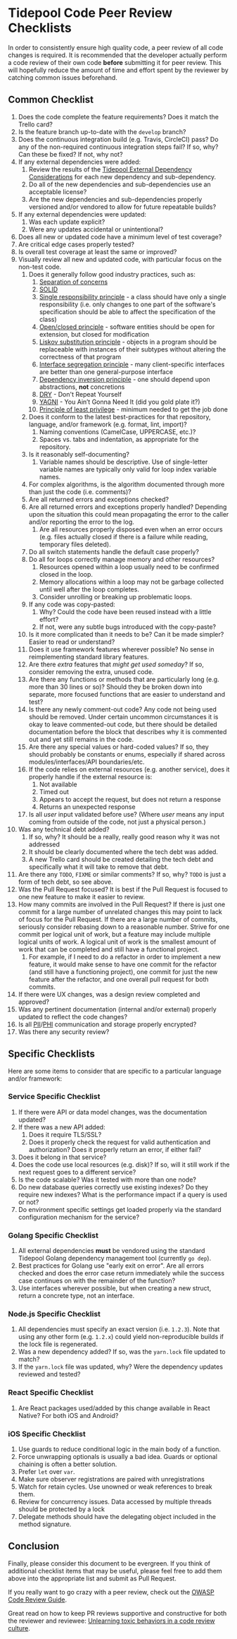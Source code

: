 # Tidepool Code Peer Review Checklists

In order to consistently ensure high quality code, a peer review of all code changes is required. It is recommended that the developer actually perform a code review of their own code **before** submitting it for peer review. This will hopefully reduce the amount of time and effort spent by the reviewer by catching common issues beforehand.

## Common Checklist

1. Does the code complete the feature requirements? Does it match the Trello card?
2. Is the feature branch up-to-date with the `develop` branch?
3. Does the continuous integration build (e.g. Travis, CircleCI) pass? Do any of the non-required continuous integration steps fail? If so, why? Can these be fixed? If not, why not?
4. If any external dependencies were added:
    1. Review the results of the [Tidepool External Dependency Considerations] for each new dependency and sub-dependency.
    2. Do all of the new dependencies and sub-dependencies use an acceptable license?
    3. Are the new dependencies and sub-dependencies properly versioned and/or vendored to allow for future repeatable builds?
5. If any external dependencies were updated:
    1. Was each update explicit?
    2. Were any updates accidental or unintentional?
6. Does all new or updated code have a minimum level of test coverage?
7. Are critical edge cases properly tested?
8. Is overall test coverage at least the same or improved?
9. Visually review all new and updated code, with particular focus on the non-test code.
    1. Does it generally follow good industry practices, such as:
        1. [Separation of concerns](https://en.wikipedia.org/wiki/Separation_of_concerns)
        2. [SOLID](https://en.wikipedia.org/wiki/SOLID)
        3. [Single responsibility principle](https://en.wikipedia.org/wiki/Single_responsibility_principle) - a class should have only a single responsibility (i.e. only changes to one part of the software's specification should be able to affect the specification of the class)
        4. [Open/closed principle](https://en.wikipedia.org/wiki/Open/closed_principle) - software entities should be open for extension, but closed for modification
        5. [Liskov substitution principle](https://en.wikipedia.org/wiki/Liskov_substitution_principle) - objects in a program should be replaceable with instances of their subtypes without altering the correctness of that program
        6. [Interface segregation principle](https://en.wikipedia.org/wiki/Interface_segregation_principle) - many client-specific interfaces are better than one general-purpose interface
        7. [Dependency inversion principle](https://en.wikipedia.org/wiki/Dependency_inversion_principle) - one should depend upon abstractions, **not** concretions
        8. [DRY](https://en.wikipedia.org/wiki/Don%27t_repeat_yourself) - Don't Repeat Yourself
        9. [YAGNI](https://en.wikipedia.org/wiki/You_aren%27t_gonna_need_it) - You Ain’t Gonna Need It (did you gold plate it?)
        10. [Principle of least privilege](https://en.wikipedia.org/wiki/Principle_of_least_privilege) - minimum needed to get the job done
    2. Does it conform to the latest best-practices for that repository, language, and/or framework (e.g. format, lint, import)?
        1. Naming conventions (CamelCase, UPPERCASE, etc.)?
        2. Spaces vs. tabs and indentation, as appropriate for the repository.
    3. Is it reasonably self-documenting?
        1. Variable names should be descriptive. Use of single-letter variable names are typically only valid for loop index variable names.
    4. For complex algorithms, is the algorithm documented through more than just the code (i.e. comments)?
    5. Are all returned errors and exceptions checked?
    6. Are all returned errors and exceptions properly handled? Depending upon the situation this could mean propagating the error to the caller and/or reporting the error to the log.
        1. Are all resources properly disposed even when an error occurs (e.g. files actually closed if there is a failure while reading, temporary files deleted).
    7. Do all switch statements handle the default case properly?
    8. Do all for loops correctly manage memory and other resources?
        1. Resources opened within a loop usually need to be confirmed closed in the loop.
        2. Memory allocations within a loop may not be garbage collected until well after the loop completes.
        3. Consider unrolling or breaking up problematic loops.
    9. If any code was copy-pasted:
        1. Why? Could the code have been reused instead with a little effort?
        2. If not, were any subtle bugs introduced with the copy-paste?
    10. Is it more complicated than it needs to be? Can it be made simpler? Easier to read or understand?
    11. Does it use framework features wherever possible? No sense in reimplementing standard library features.
    12. Are there *extra* features that *might get used someday*? If so, consider removing the extra, unused code.
    13. Are there any functions or methods that are particularly long (e.g. more than 30 lines or so)? Should they be broken down into separate, more focused functions that are easier to understand and test?
    14. Is there any newly comment-out code? Any code not being used should be removed. Under certain uncommon circumstances it is okay to leave commented-out code, but there should be detailed documentation before the block that describes why it is commented out and yet still remains in the code.
    15. Are there any special values or hard-coded values? If so, they should probably be constants or enums, especially if shared across modules/interfaces/API boundaries/etc.
    16. If the code relies on external resources (e.g. another service), does it properly handle if the external resource is:
        1. Not available
        2. Timed out
        3. Appears to accept the request, but does not return a response
        4. Returns an unexpected response
    17. Is all *user* input validated before use? (Where *user* means any input coming from outside of the code, not just a physical person.)
10. Was any technical debt added?
    1. If so, why? It should be a really, really good reason why it was not addressed
    2. It should be clearly documented where the tech debt was added.
    3. A new Trello card should be created detailing the tech debt and specifically what it will take to remove that debt.
11. Are there any `TODO`, `FIXME` or similar comments? If so, why? `TODO` is just a form of tech debt, so see above.
12. Was the Pull Request focused? It is best if the Pull Request is focused to one new feature to make it easier to review.
13. How many commits are involved in the Pull Request? If there is just one commit for a large number of unrelated changes this may point to lack of focus for the Pull Request. If there are a large number of commits, seriously consider rebasing down to a reasonable number. Strive for one commit per logical unit of work, but a feature may include multiple logical units of work. A logical unit of work is the smallest amount of work that can be completed and still have a functional project.
    1. For example, if I need to do a refactor in order to implement a new feature, it would make sense to have one commit for the refactor (and still have a functioning project), one commit for just the new feature after the refactor, and one overall pull request for both commits.
14. If there were UX changes, was a design review completed and approved?
15. Was any pertinent documentation (internal and/or external) properly updated to reflect the code changes?
16. Is all [PII]/[PHI] communication and storage properly encrypted?
17. Was there any security review?

## Specific Checklists

Here are some items to consider that are specific to a particular language and/or framework:

### Service Specific Checklist

1. If there were API or data model changes, was the documentation updated?
2. If there was a new API added:
    1. Does it require TLS/SSL?
    2. Does it properly check the request for valid authentication and authorization? Does it properly return an error, if either fail?
3. Does it belong in that service?
4. Does the code use local resources (e.g. disk)? If so, will it still work if the next request goes to a different service?
5. Is the code scalable? Was it tested with more than one node?
6. Do new database queries correctly use existing indexes? Do they require new indexes? What is the performance impact if a query is used or not?
7. Do environment specific settings get loaded properly via the standard configuration mechanism for the service?

### Golang Specific Checklist

1. All external dependencies **must** be vendored using the standard Tidepool Golang dependency management tool (currently `go dep`).
2. Best practices for Golang use "early exit on error". Are all errors checked and does the error case return immediately while the success case continues on with the remainder of the function?
3. Use interfaces wherever possible, but when creating a new struct, return a concrete type, not an interface.

### Node.js Specific Checklist

1. All dependencies must specify an exact version (i.e. `1.2.3`). Note that using any other form (e.g. `1.2.x`) could yield non-reproducible builds if the lock file is regenerated.
2. Was a new dependency added? If so, was the `yarn.lock` file updated to match?
3. If the `yarn.lock` file was updated, why? Were the dependency updates reviewed and tested?

### React Specific Checklist

1. Are React packages used/added by this change available in React Native? For both iOS and Android?

### iOS Specific Checklist

1. Use guards to reduce conditional logic in the main body of a function.
2. Force unwrapping optionals is usually a bad idea. Guards or optional chaining is often a better solution.
3. Prefer `let` over `var`.
4. Make sure observer registrations are paired with unregistrations
5. Watch for retain cycles. Use unowned or weak references to break them.
6. Review for concurrency issues. Data accessed by multiple threads should be protected by a lock
7. Delegate methods should have the delegating object included in the method signature.

## Conclusion

Finally, please consider this document to be evergreen. If you think of additional checklist items that may be useful, please feel free to add them above into the appropriate list and submit as Pull Request.

If you really want to go crazy with a peer review, check out the [OWASP Code Review Guide].

Great read on how to keep PR reviews supportive and constructive for both the reviewer and reviewee: [Unlearning toxic behaviors in a code review culture](https://medium.freecodecamp.org/unlearning-toxic-behaviors-in-a-code-review-culture-b7c295452a3c).

[Tidepool External Dependency Considerations]: external-code-dependency-considerations.md
[PII]: https://en.wikipedia.org/wiki/Personally_identifiable_information
[PHI]: https://en.wikipedia.org/wiki/Protected_health_information
[OWASP Code Review Guide]: https://www.owasp.org/images/2/2e/OWASP_Code_Review_Guide-V1_1.pdf
